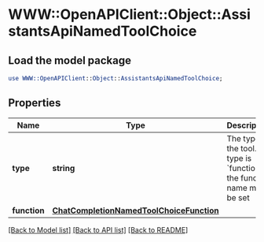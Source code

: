 # WWW::OpenAPIClient::Object::AssistantsApiNamedToolChoice

## Load the model package
```perl
use WWW::OpenAPIClient::Object::AssistantsApiNamedToolChoice;
```

## Properties
Name | Type | Description | Notes
------------ | ------------- | ------------- | -------------
**type** | **string** | The type of the tool. If type is &#x60;function&#x60;, the function name must be set | 
**function** | [**ChatCompletionNamedToolChoiceFunction**](ChatCompletionNamedToolChoiceFunction.md) |  | [optional] 

[[Back to Model list]](../README.md#documentation-for-models) [[Back to API list]](../README.md#documentation-for-api-endpoints) [[Back to README]](../README.md)


